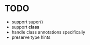 # TODO

- support super()
- support __class__
- handle class annotations specifically
- preserve type hints

